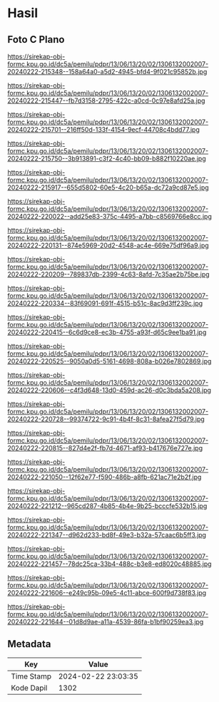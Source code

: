 # Hasil

## Foto C Plano

https://sirekap-obj-formc.kpu.go.id/dc5a/pemilu/pdpr/13/06/13/20/02/1306132002007-20240222-215348--158a64a0-a5d2-4945-bfd4-9f021c95852b.jpg

https://sirekap-obj-formc.kpu.go.id/dc5a/pemilu/pdpr/13/06/13/20/02/1306132002007-20240222-215447--fb7d3158-2795-422c-a0cd-0c97e8afd25a.jpg

https://sirekap-obj-formc.kpu.go.id/dc5a/pemilu/pdpr/13/06/13/20/02/1306132002007-20240222-215701--216ff50d-133f-4154-9ecf-44708c4bdd77.jpg

https://sirekap-obj-formc.kpu.go.id/dc5a/pemilu/pdpr/13/06/13/20/02/1306132002007-20240222-215750--3b913891-c3f2-4c40-bb09-b882f10220ae.jpg

https://sirekap-obj-formc.kpu.go.id/dc5a/pemilu/pdpr/13/06/13/20/02/1306132002007-20240222-215917--655d5802-60e5-4c20-b65a-dc72a9cd87e5.jpg

https://sirekap-obj-formc.kpu.go.id/dc5a/pemilu/pdpr/13/06/13/20/02/1306132002007-20240222-220022--add25e83-375c-4495-a7bb-c8569766e8cc.jpg

https://sirekap-obj-formc.kpu.go.id/dc5a/pemilu/pdpr/13/06/13/20/02/1306132002007-20240222-220131--874e5969-20d2-4548-ac4e-669e75df96a9.jpg

https://sirekap-obj-formc.kpu.go.id/dc5a/pemilu/pdpr/13/06/13/20/02/1306132002007-20240222-220209--789837db-2399-4c63-8afd-7c35ae2b75be.jpg

https://sirekap-obj-formc.kpu.go.id/dc5a/pemilu/pdpr/13/06/13/20/02/1306132002007-20240222-220334--83f69091-691f-4515-b51c-8ac9d3ff239c.jpg

https://sirekap-obj-formc.kpu.go.id/dc5a/pemilu/pdpr/13/06/13/20/02/1306132002007-20240222-220415--6c6d9ce8-ec3b-4755-a93f-d65c9ee1ba91.jpg

https://sirekap-obj-formc.kpu.go.id/dc5a/pemilu/pdpr/13/06/13/20/02/1306132002007-20240222-220525--9050a0d5-5161-4698-808a-b026e7802869.jpg

https://sirekap-obj-formc.kpu.go.id/dc5a/pemilu/pdpr/13/06/13/20/02/1306132002007-20240222-220606--c4f3d648-13d0-459d-ac26-d0c3bda5a208.jpg

https://sirekap-obj-formc.kpu.go.id/dc5a/pemilu/pdpr/13/06/13/20/02/1306132002007-20240222-220728--99374722-9c91-4b4f-8c31-8afea27f5d79.jpg

https://sirekap-obj-formc.kpu.go.id/dc5a/pemilu/pdpr/13/06/13/20/02/1306132002007-20240222-220815--827d4e2f-fb7d-4671-af93-b417676e727e.jpg

https://sirekap-obj-formc.kpu.go.id/dc5a/pemilu/pdpr/13/06/13/20/02/1306132002007-20240222-221050--12f62e77-f590-486b-a8fb-621ac71e2b2f.jpg

https://sirekap-obj-formc.kpu.go.id/dc5a/pemilu/pdpr/13/06/13/20/02/1306132002007-20240222-221212--965cd287-4b85-4b4e-9b25-bcccfe532b15.jpg

https://sirekap-obj-formc.kpu.go.id/dc5a/pemilu/pdpr/13/06/13/20/02/1306132002007-20240222-221347--d962d233-bd8f-49e3-b32a-57caac6b5ff3.jpg

https://sirekap-obj-formc.kpu.go.id/dc5a/pemilu/pdpr/13/06/13/20/02/1306132002007-20240222-221457--78dc25ca-33b4-488c-b3e8-ed8020c48885.jpg

https://sirekap-obj-formc.kpu.go.id/dc5a/pemilu/pdpr/13/06/13/20/02/1306132002007-20240222-221606--e249c95b-09e5-4c11-abce-600f9d738f83.jpg

https://sirekap-obj-formc.kpu.go.id/dc5a/pemilu/pdpr/13/06/13/20/02/1306132002007-20240222-221644--01d8d9ae-a11a-4539-86fa-b1bf90259ea3.jpg


## Metadata

| Key        | Value               |
| ---------- | ------------------- |
| Time Stamp | 2024-02-22 23:03:35 |
| Kode Dapil | 1302                |



